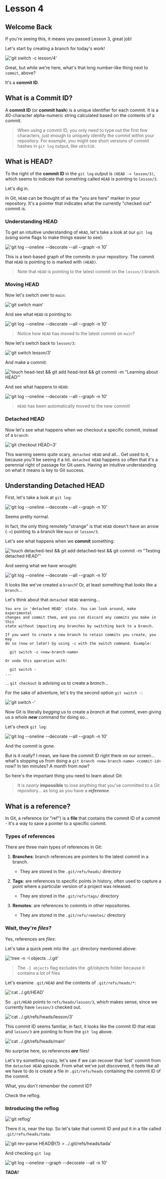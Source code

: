 # Lesson 4

## Welcome Back

If you're seeing this, it means you passed Lesson 3, great job!

Let's start by creating a branch for today's work!

<!--
```shellSession
$ git switch -c lesson/4
```
-->

!['git switch -c lesson/4'](/.images/shell/4-step-shell-0.svg)

Great, but while we're here, what's that long number-like thing next to `commit`, above?

It's a **commit ID**.

## What is a Commit ID?

A **commit ID** (or **commit hash**) is a unique identifier for each commit. It is a 40-character alpha-numeric string calculated based on the contents of a commit.

> When using a commit ID, you only need to type out the first few characters, just enough to uniquely identify the commit within your repository. For example, you might see short versions of commit hashes in `git log` output, like `e83c516`.

## What is HEAD?

To the right of the **commit ID** in the `git log` output is `(HEAD -> lesson/3)`, which seems to indicate that something called `HEAD` is pointing to `lesson/3`.

Let's dig in.

In Git, `HEAD` can be thought of as the "you are here" marker in your repository. It's a pointer that indicates what the currently "checked out" commit is.

### Understanding HEAD

To get an intuitive understanding of `HEAD`, let's take a look at our `git log` (using some flags to make things easier to see):

<!--
```shellSession
$ git log --oneline --decorate --all --graph -n 10
```
-->

!['git log --oneline --decorate --all --graph -n 10'](/.images/shell/4-step-shell-1.svg)

This is a text-based graph of the commits in your repository. The commit that `HEAD` is pointing to is marked with `(HEAD)`.

> Note that `HEAD` is pointing to the latest commit on the `lesson/3` branch.

### Moving HEAD

Now let's switch over to `main`:

<!--
```shellSession
$ git switch main
```
-->

!['git switch main'](/.images/shell/4-step-shell-2.svg)

And see what `HEAD` is pointing to:

<!--
```shellSession
$ git log --oneline --decorate --all --graph -n 10
```
-->

!['git log --oneline --decorate --all --graph -n 10'](/.images/shell/4-step-shell-3.svg)

> Notice how `HEAD` has moved to the latest commit on `main`?

Now let's switch back to `lesson/3`:

<!--
```shellSession
$ git switch lesson/3
```
-->

!['git switch lesson/3'](/.images/shell/4-step-shell-4.svg)

And make a commit:

<!--
```shellSession
$ touch head-test && git add head-test && git commit -m "Learning about HEAD"
```
-->

!['touch head-test && git add head-test && git commit -m "Learning about HEAD"'](/.images/shell/4-step-shell-5.svg)

And see what happens to `HEAD`:

<!--
```shellSession
$ git log --oneline --decorate --all --graph -n 10
```
-->

!['git log --oneline --decorate --all --graph -n 10'](/.images/shell/4-step-shell-6.svg)

> `HEAD` has been automatically moved to the new commit!

### Detached HEAD

Now let's see what happens when we checkout a specific commit, instead of a `branch`:

<!--
```shellSession
$ git checkout HEAD~3
```
-->

!['git checkout HEAD~3'](/.images/shell/4-step-shell-7.svg)

This warning seems quite scary, `detached HEAD` and all...  Get used to it, because you'll be seeing it a lot. `detached HEAD` happens so often that it's a perennial right of passage for Git users.  Having an intuitive understanding on what it means is key to Git success.

## Understanding Detached HEAD

First, let's take a look at `git log`:

<!--
```shellSession
$ git log --oneline --decorate --all --graph -n 10
```
-->

!['git log --oneline --decorate --all --graph -n 10'](/.images/shell/4-step-shell-8.svg)

Seems pretty normal.

In fact, the only thing remotely "strange" is that `HEAD` doesn't have an arrow (`->`) pointing to a branch like `main` or `lesson/3`.

Let's see what happens when we **commit** something:

<!--
```shellSession
$ touch detached-test && git add detached-test && git commit -m "Testing detached HEAD"
```
-->

!['touch detached-test && git add detached-test && git commit -m "Testing detached HEAD"'](/.images/shell/4-step-shell-9.svg)

And seeing what we have wrought:

<!--
```shellSession
$ git log --oneline --decorate --all --graph -n 10
```
-->

!['git log --oneline --decorate --all --graph -n 10'](/.images/shell/4-step-shell-10.svg)

It looks like we've created a `branch`! Or, at least something that *looks* like a `branch`...

Let's think about that `detached HEAD` warning...

```shell
You are in 'detached HEAD' state. You can look around, make experimental
changes and commit them, and you can discard any commits you make in this
state without impacting any branches by switching back to a branch.

If you want to create a new branch to retain commits you create, you may
do so (now or later) by using -c with the switch command. Example:

  git switch -c <new-branch-name>

Or undo this operation with:

  git switch -
...
```

... `git checkout` is advising us to create a *branch*...

For the sake of adventure, let's try the second option `git switch -`:

<!--
```shellSession
$ git switch -
```
-->

!['git switch -'](/.images/shell/4-step-shell-11.svg)

Now Git is literally *begging* us to create a *branch* at that commit, even giving us a whole ***new*** command for doing so...

Let's check `git log`:

<!--
```shellSession
$ git log --oneline --decorate --all --graph -n 10
```
-->

!['git log --oneline --decorate --all --graph -n 10'](/.images/shell/4-step-shell-12.svg)

And the commit is gone.

But is it *really*?  I mean, we have the commit ID right there on our screen... what's stopping us from doing a `git branch <new-branch-name> <commit-id>` now?  In ten minutes?  A month from now?

So here's the important thing you need to learn about Git:

> It is *nearly* **impossible** to lose anything that you've committed to a Git repository... as long as you have a ***reference***.

## What is a reference?

In Git, a reference (or "ref") is a **file** that contains the commit ID of a commit - it's a way to save a pointer to a specific commit.

### Types of references

There are three main types of references in Git:

1. **Branches**: branch references are pointers to the latest commit in a branch.
   * They are stored in the `.git/refs/heads/` directory

2. **Tags**: are references to specific points in history, often used to capture a point where a particular version of a project was released.
   * They are stored in the `.git/refs/tags/` directory

3. **Remotes**: are references to commits in other repositories.
   * They are stored in the `.git/refs/remotes/` directory

### Wait, they're ***files***?

Yes, references are *files*:

Let's take a quick peek into the `.git` directory mentioned above:

<!--
```shellSession
$ tree -n -I objects ../.git
```
-->

!['tree -n -I objects ../.git'](/.images/shell/4-step-shell-13.svg)

> The `-I objects` flag excludes the .git/objects folder because it contains a lot of files

Let's examine `.git/HEAD` and the contents of `.git/refs/heads/*`:

<!--
```shellSession
$ cat ../.git/HEAD
```
-->

!['cat ../.git/HEAD'](/.images/shell/4-step-shell-14.svg)

So `.git/HEAD` points to `refs/heads/lesson/3`, which makes sense, since we currently have `lesson/3` checked out.

<!--
```shellSession
$ cat ../.git/refs/heads/lesson/3
```
-->

!['cat ../.git/refs/heads/lesson/3'](/.images/shell/4-step-shell-15.svg)

This commit ID seems familiar, in fact, it looks like the commit ID that `HEAD` and `lesson/3` are pointing to from the `git log` above.

<!--
```shellSession
$ cat ../.git/refs/heads/main
```
-->

!['cat ../.git/refs/heads/main'](/.images/shell/4-step-shell-16.svg)

No surprise here, so references ***are*** files!

Let's try something crazy, let's see if we can recover that 'lost' commit from the `detached HEAD` episode.  From what we've just discovered, it feels like all we have to do is create a file in `.git/refs/heads` containing the commit ID of the commit.

What, you don't remember the commit ID?

Check the reflog.

### Introducing the reflog

<!--
```shellSession
$ git reflog
```
-->

!['git reflog'](/.images/shell/4-step-shell-17.svg)

There it is, near the top.  So let's take that commit ID and put it in a file called `.git/refs/heads/tada`:

<!--
```shellSession
$ git rev-parse HEAD@{1} > ../.git/refs/heads/tada
```
-->

!['git rev-parse HEAD@{1} > ../.git/refs/heads/tada'](/.images/shell/4-step-shell-18.svg)

And checking `git log`:

<!--
```shellSession
$ git log --oneline --graph --decorate --all -n 10
```
-->

!['git log --oneline --graph --decorate --all -n 10'](/.images/shell/4-step-shell-19.svg)

***TADA!***

